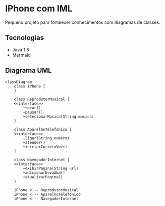 # IPhone com IML
Pequeno projeto para fortalecer conhecimentos com diagramas de classes.

## Tecnologias

* Java 1.8
* Mermaid

## Diagrama UML
```mermaid
classDiagram
    class iPhone {
    }

    class ReprodutorMusical {
    <<interface>>
        +tocar()
        +pausar()
        +selecionarMusica(String musica)
    }

    class AparelhoTelefonico {
    <<interface>>
        +ligar(String numero)
        +atender()
        +iniciarCorreioVoz()
    }

    class NavegadorInternet {
    <<interface>>
        +exibirPagina(String url)
        +adicionarNovaAba()
        +atualizarPagina()
    }

    iPhone <|-- ReprodutorMusical
    iPhone <|-- AparelhoTelefonico
    iPhone <|-- NavegadorInternet
```